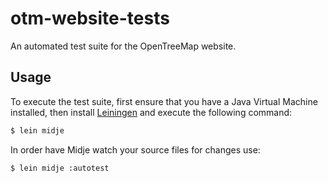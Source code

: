 # otm-website-tests

An automated test suite for the OpenTreeMap website.

## Usage

To execute the test suite, first ensure that you have a Java Virtual Machine installed, then install [Leiningen](http://leiningen.org/) and execute the following command:

```bash
$ lein midje
```

In order have Midje watch your source files for changes use:

```bash
$ lein midje :autotest
```

